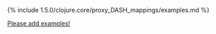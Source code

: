 {% include 1.5.0/clojure.core/proxy_DASH_mappings/examples.md %}

[Please add examples!](https://github.com/arrdem/grimoire/edit/master/_includes/1.6.0/clojure.core/proxy_DASH_mappings/examples.md)
